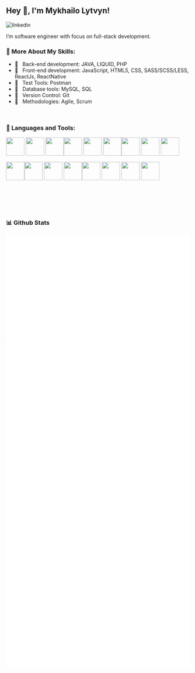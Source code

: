 ## Hey 👋, I'm Mykhailo Lytvyn!
<a href='https://www.linkedin.com/in/michaellytvyn-master'><img align='left' alt="linkedin" src="https://raw.githubusercontent.com/DarjaLeonova/DarjaLeonova/561d474902b59c7429ec22bb73e225696c27b202/assets/linkedin.svg" height='18px'/></a>
<br/>

I’m software engineer with focus on full-stack development.

### 💪 More About My Skills:

- 👋 &nbsp; Back-end development: JAVA, LIQUID, PHP
- 🤚 &nbsp; Front-end development: JavaScript, HTML5, CSS, SASS/SCSS/LESS, ReactJs, ReactNative
- 🖖 &nbsp; Test Tools: Postman 
- 🤙 &nbsp; Database tools: MySQL, SQL
- 🤞 &nbsp; Version Control: Git
- 🤙 &nbsp; Methodologies: Agile, Scrum
<br> 

### 🔨 Languages and Tools:
 
<img src="https://cdn.worldvectorlogo.com/logos/logo-javascript.svg" width="50" height="50"/> <img src="https://cdn.worldvectorlogo.com/logos/mysql-3.svg" width="50" height="50"/>  <img src="https://cdn.worldvectorlogo.com/logos/git-icon.svg" width="50" height="50"/><img src="https://cdn.worldvectorlogo.com/logos/java-4.svg" width="50" height="50"/> <img src="https://cdn.worldvectorlogo.com/logos/sass-1.svg" width="50" height="50"/>  <img src="https://cdn.worldvectorlogo.com/logos/shopify.svg" width="50" height="50"/><img src="https://cdn.worldvectorlogo.com/logos/html-1.svg" width="50" height="50"/> <img src="https://cdn.worldvectorlogo.com/logos/css-3.svg" width="50" height="50"/>  <img src="https://cdn.worldvectorlogo.com/logos/tailwindcss.svg" width="50" height="50"/>


<img src="https://cdn.worldvectorlogo.com/logos/intellij-idea-1.svg" width="50" height="50"/><img src="https://cdn.worldvectorlogo.com/logos/visual-studio-code-1.svg" width="50" height="50"/> <img src="https://cdn.worldvectorlogo.com/logos/adobe-photoshop-2.svg" width="50" height="50"/>  <img src="https://cdn.worldvectorlogo.com/logos/figma-1.svg" width="50" height="50"/><img src="https://cdn.worldvectorlogo.com/logos/asana-logo.svg" width="50" height="50"/> <img src="https://cdn.worldvectorlogo.com/logos/canva-1.svg" width="50" height="50"/>  <img src="https://cdn.worldvectorlogo.com/logos/gulp.svg" width="50" height="50"/> <img src="https://cdn.worldvectorlogo.com/logos/jira-1.svg" width="50" height="50"/>

<br>

<br><br>

### 📊 Github Stats



![](https://raw.githubusercontent.com/dordje21/statistics/master/generated/overview.svg#gh-dark-mode-only)
![](https://raw.githubusercontent.com/dordje21/statistics/master/generated/overview.svg#gh-light-mode-only)
![](https://raw.githubusercontent.com/dordje21/statistics/master/generated/languages.svg#gh-dark-mode-only)
![](https://raw.githubusercontent.com/dordje21/statistics/master/generated/languages.svg#gh-light-mode-only)
